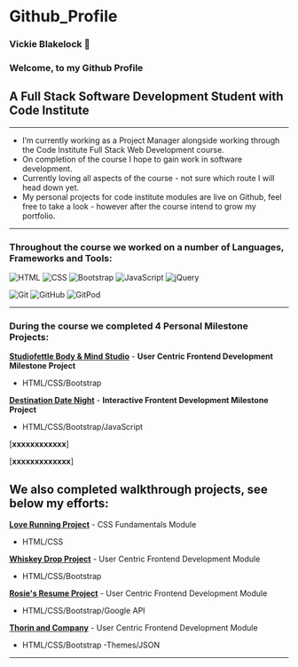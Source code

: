 # Github_Profile


### Vickie Blakelock 👋

### Welcome, to my Github Profile
## A Full Stack Software Development Student with Code Institute 

---

- I’m currently working as a Project Manager alongside working through the Code Institute Full Stack Web Development course.
- On completion of the course I hope to gain work in software development.
- Currently loving all aspects of the course - not sure which route I will head down yet.
- My personal projects for code institute modules are live on Github, feel free to take a look - however after the course intend to grow my portfolio.

---

### Throughout the course we worked on a number of Languages, Frameworks and Tools:

![HTML](https://github.com/xxx/html.png)
![CSS](https://github.com/xx/css.png)
![Bootstrap](https://github.com/xx/bootstrap.png)
![JavaScript](https://github.com/xx/javascript.png)
![jQuery](https://github.com/xx/jquery.png)

![Git](https://github.com/xxx/git.png)
![GitHub](https://github.com/xxx/github.png)
![GitPod](https://github.com/xxx/gitpod.png)

---

### During the course we completed 4 Personal Milestone Projects:


[**Studiofettle Body & Mind Studio**](https://github.com/xxxxxx/Studiofettle-body-mind-studio) - **User Centric Frontend Development Milestone Project** 
- HTML/CSS/Bootstrap

[**Destination Date Night**](https://github.com/xxxxxxxxx/destination-date-night) - **Interactive Frontent Development Milestone Project**
- HTML/CSS/Bootstrap/JavaScript

[**xxxxxxxxxxxx**]

[**xxxxxxxxxxxxx**]


## We also completed walkthrough projects, see below my efforts:


[**Love Running Project**](https://github.com/xxxxxxxx/love-running) - CSS Fundamentals Module 
- HTML/CSS
  
[**Whiskey Drop Project**](https://github.com/xxxxxxxx/whiskey-drop) - User Centric Frontend Development Module 
- HTML/CSS/Bootstrap
  
[**Rosie's Resume Project**](https://github.com/xxxxxxx/rosies-resume-project) - User Centric Frontend Development Module 
- HTML/CSS/Bootstrap/Google API

[**Thorin and Company**](https://github.com/xxxxxxx/thorin-and-company) - User Centric Frontend Development Module 
- HTML/CSS/Bootstrap -Themes/JSON


---